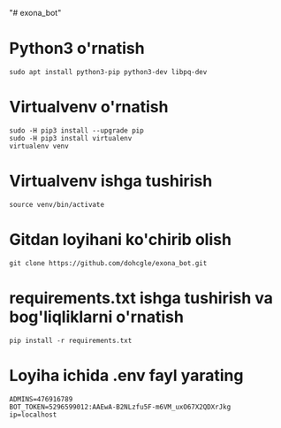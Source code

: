 "# exona_bot" 

# Python3 o'rnatish
```
sudo apt install python3-pip python3-dev libpq-dev
```

# Virtualvenv o'rnatish
```
sudo -H pip3 install --upgrade pip
sudo -H pip3 install virtualenv
virtualenv venv
```

# Virtualvenv ishga tushirish
```
source venv/bin/activate
```

# Gitdan loyihani ko'chirib olish
```
git clone https://github.com/dohcgle/exona_bot.git
```
# requirements.txt ishga tushirish va bog'liqliklarni o'rnatish
```
pip install -r requirements.txt
```
# Loyiha ichida .env fayl yarating
``` 
ADMINS=476916789
BOT_TOKEN=5296599012:AAEwA-B2NLzfu5F-m6VM_uxO67X2QDXrJkg
ip=localhost
```


